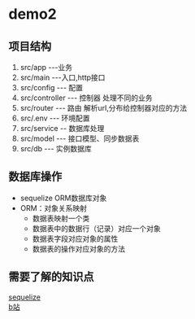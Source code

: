 # demo2

## 项目结构

1. src/app ---业务
2. src/main ---入口,http接口
3. src/config --- 配置
4. src/controller --- 控制器 处理不同的业务
5. src/router --- 路由 解析url,分布给控制器对应的方法
6. src/.env --- 环境配置
7. src/service -- 数据库处理
8. src/model --- 接口模型、同步数据表
9. src/db --- 实例数据库

## 数据库操作

- sequelize ORM数据库对象
- ORM：对象关系映射
  - 数据表映射一个类
  - 数据表中的数据行（记录）对应一个对象
  - 数据表字段对应对象的属性
  - 数据表的操作对应对象的方法

## 需要了解的知识点

[sequelize](https://www.bookstack.cn/read/sequelize-orm-v6-zh/README.md)  
[b站](https://www.bilibili.com/video/BV13A411w79h?p=8)
